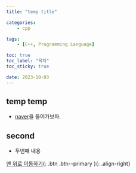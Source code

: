 ```yaml
---
title: "temp title"

categories:
    - cpp

tags:
    - [C++, Programming Language]

toc: true
toc_label: "목차"
toc_sticky: true

date: 2023-10-03
---
```



## temp temp
- [naver](https://naver.com)을 들어가보자.

## second
- 두번째 내용


[맨 위로 이동하기](#){: .btn .btn--primary }{: .align-right}